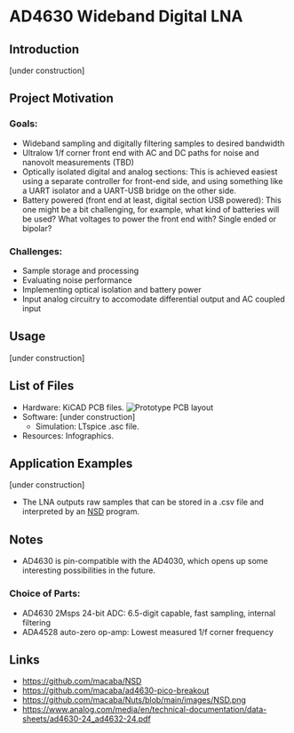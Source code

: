 # AD4630 Wideband Digital LNA
## Introduction
[under construction]
## Project Motivation
### Goals:
- Wideband sampling and digitally filtering samples to desired bandwidth
- Ultralow 1/f corner front end with AC and DC paths for noise and nanovolt measurements (TBD)
- Optically isolated digital and analog sections: This is achieved easiest using a separate controller for front-end side, and using something like a UART isolator and a UART-USB bridge on the other side. 
- Battery powered (front end at least, digital section USB powered): This one might be a bit challenging, for example, what kind of batteries will be used? What voltages to power the front end with? Single ended or bipolar?
### Challenges: 
- Sample storage and processing
- Evaluating noise performance
- Implementing optical isolation and battery power
- Input analog circuitry to accomodate differential output and AC coupled input
## Usage
[under construction]
## List of Files
- Hardware: KiCAD PCB files.
![Prototype PCB layout](https://github.com/NNNILabs/AD4630-Wideband-Digital-LNA/blob/main/resources/front.PNG)
- Software: [under construction]
  - Simulation: LTspice .asc file.
- Resources: Infographics.
## Application Examples
[under construction]
- The LNA outputs raw samples that can be stored in a .csv file and interpreted by an [NSD](https://github.com/macaba/NSD) program. 
## Notes
- AD4630 is pin-compatible with the AD4030, which opens up some interesting possibilities in the future.
### Choice of Parts:
- AD4630 2Msps 24-bit ADC: 6.5-digit capable, fast sampling, internal filtering
- ADA4528 auto-zero op-amp: Lowest measured 1/f corner frequency
## Links
- https://github.com/macaba/NSD
- https://github.com/macaba/ad4630-pico-breakout
- https://github.com/macaba/Nuts/blob/main/images/NSD.png
- https://www.analog.com/media/en/technical-documentation/data-sheets/ad4630-24_ad4632-24.pdf
